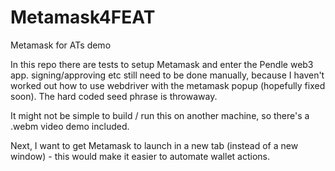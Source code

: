 # Metamask4FEAT
Metamask for ATs demo

In this repo there are tests to setup Metamask and enter the Pendle web3 app. signing/approving etc still need to be done manually, because I haven't worked out how to use webdriver with the metamask popup (hopefully fixed soon). The hard coded seed phrase is throwaway.

It might not be simple to build / run this on another machine, so there's a .webm video demo included.

Next, I want to get Metamask to launch in a new tab (instead of a new window) - this would make it easier to automate wallet actions.
